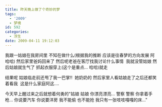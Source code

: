 ```yaml
---
title: 昨天晚上做了个奇妙的梦
tags:
  - '2009'
  - 梦境
id: 592
categories:
  - 浮生
date: 2009-04-11 19:12:03
---
```


我跟一姑娘在我房间里 不知在做什么(根据我的推断 应该是往春梦的方向发展 阿哈哈)
然后家里爸妈回来了 然后呢老爸在客厅找我讨论什么事情&nbsp; 我就没管姑娘
然后姑娘就生气了 抓起衣服穿上(这个是重点... 哈哈)就走

结果呢 姑娘临走前还甩了我一巴掌!!&nbsp; 她奶奶的
然后家里人看姑娘走了之后还都笑着看我&nbsp; 这是什么家庭阿这....

今天早上醒过来之后就想着何勇的"姑娘 姑娘 你漂亮漂亮...
警察 警察 你拿着手枪...
你说要汽车 你说要洋房 我不能偷 也不能抢 我只有一张吱吱嘎嘎的床..."